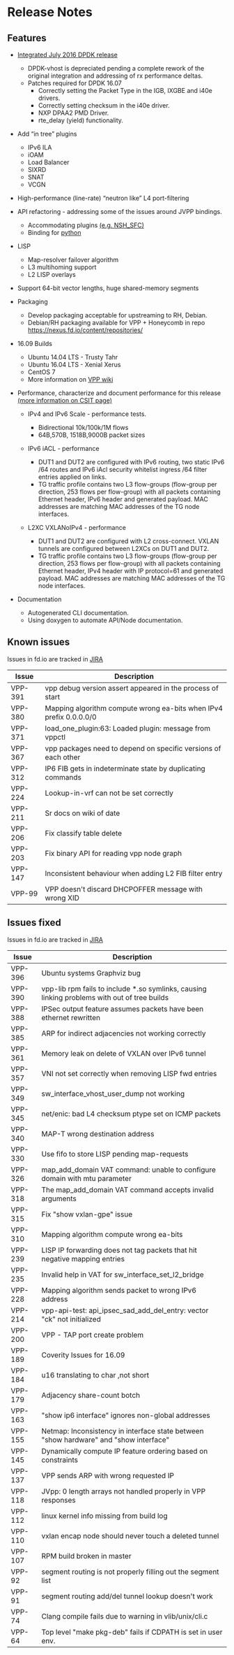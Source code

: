 Release Notes
=============

## Features

- [Integrated July 2016 DPDK release](http://www.dpdk.org/doc/guides/rel_notes/release_16_07.html)
  - DPDK-vhost is depreciated pending a complete rework of the original integration and addressing of rx performance deltas.
  - Patches required for DPDK 16.07
    - Correctly setting the Packet Type in the IGB, IXGBE and i40e drivers.
    - Correctly setting checksum in the i40e driver.
    - NXP DPAA2 PMD Driver.
    - rte_delay (yield) functionality.

- Add “in tree” plugins
  - IPv6 ILA
  - iOAM
  - Load Balancer
  - SIXRD
  - SNAT
  - VCGN
  
- High-performance (line-rate) “neutron like” L4 port-filtering

- API refactoring - addressing some of the issues around JVPP bindings.
  - Accommodating plugins [(e.g. NSH_SFC)](https://wiki.fd.io/view/NSH_SFC)
  - Binding for [python](https://wiki.fd.io/view/VPP/Python_API)

- LISP
  - Map-resolver failover algorithm
  - L3 multihoming support
  - L2 LISP overlays

- Support 64-bit vector lengths, huge shared-memory segments


- Packaging
  - Develop packaging acceptable for upstreaming to RH, Debian.
  - Debian/RH packaging available for VPP + Honeycomb in repo https://nexus.fd.io/content/repositories/

- 16.09 Builds
  - Ubuntu 14.04 LTS - Trusty Tahr
  - Ubuntu 16.04 LTS - Xenial Xerus
  - CentOS 7
  - More information on [VPP wiki](https://wiki.fd.io/view/VPP/Installing_VPP_binaries_from_packages)

- Performance, characterize and document performance for this release [(more information on CSIT page)](https://wiki.fd.io/view/CSIT)

   - IPv4 and IPv6 Scale - performance tests.
     - Bidirectional 10k/100k/1M flows
     - 64B,570B, 1518B,9000B packet sizes
   - IPv6 iACL - performance
     - DUT1 and DUT2 are configured with IPv6 routing, two static IPv6 /64 routes and IPv6 iAcl security whitelist ingress /64 filter entries applied on links.
     - TG traffic profile contains two L3 flow-groups (flow-group per direction, 253 flows per flow-group) with all packets containing Ethernet header, IPv6 header and generated payload. MAC addresses are matching MAC addresses of the TG node interfaces.

   - L2XC VXLANoIPv4 - performance
     - DUT1 and DUT2 are configured with L2 cross-connect. VXLAN tunnels are configured between L2XCs on DUT1 and DUT2.
     - TG traffic profile contains two L3 flow-groups (flow-group per direction, 253 flows per flow-group) with all packets containing Ethernet header, IPv4 header with IP protocol=61 and generated payload. MAC addresses are matching MAC addresses of the TG node interfaces.

- Documentation
  - Autogenerated CLI documentation.
  - Using doxygen to automate API/Node documentation.


## Known issues

Issues in fd.io are tracked in [JIRA](https://jira.fd.io)

Issue | Description
--- | ---
VPP-391 |   vpp debug version assert appeared in the process of start
VPP-380 |   Mapping algorithm compute wrong ea-bits when IPv4 prefix 0.0.0.0/0
VPP-371 |   load_one_plugin:63: Loaded plugin: message from vppctl
VPP-367 |   vpp packages need to depend on specific versions of each other
VPP-312 |   IP6 FIB gets in indeterminate state by duplicating commands
VPP-224 |   Lookup-in-vrf can not be set correctly
VPP-211 |   Sr docs on wiki of date
VPP-206 |   Fix classify table delete
VPP-203 |   Fix binary API for reading vpp node graph
VPP-147 |   Inconsistent behaviour when adding L2 FIB filter entry
VPP-99  |  VPP doesn't discard DHCPOFFER message with wrong XID


## Issues fixed

Issues in fd.io are tracked in [JIRA](https://jira.fd.io)

Issue | Description
--- | ---
VPP-396 |   Ubuntu systems Graphviz bug
VPP-390 |   vpp-lib rpm fails to include *.so symlinks, causing linking problems with out of tree builds
VPP-388 |   IPSec output feature assumes packets have been ethernet rewritten
VPP-385 |   ARP for indirect adjacencies not working correctly
VPP-361 |   Memory leak on delete of VXLAN over IPv6 tunnel
VPP-357 |   VNI not set correctly when removing LISP fwd entries
VPP-349 |   sw_interface_vhost_user_dump not working
VPP-345 |   net/enic: bad L4 checksum ptype set on ICMP packets
VPP-340 |   MAP-T wrong destination address
VPP-330 |   Use fifo to store LISP pending map-requests
VPP-326 |   map_add_domain VAT command: unable to configure domain with mtu parameter
VPP-318 |    The map_add_domain VAT command accepts invalid arguments
VPP-315 |    Fix "show vxlan-gpe" issue
VPP-310 |    Mapping algorithm compute wrong ea-bits
VPP-239 |    LISP IP forwarding does not tag packets that hit negative mapping entries
VPP-235 |    Invalid help in VAT for sw_interface_set_l2_bridge
VPP-228 |    Mapping algorithm sends packet to wrong IPv6 address
VPP-214 |    vpp-api-test: api_ipsec_sad_add_del_entry: vector "ck" not initialized
VPP-200 |    VPP - TAP port create problem
VPP-189 |    Coverity Issues for 16.09
VPP-184 |    u16 translating to char ,not short
VPP-179 |    Adjacency share-count botch
VPP-163 |    "show ip6 interface" ignores non-global addresses
VPP-155 |    Netmap: Inconsistency in interface state between "show hardware" and "show interface"
VPP-145 |    Dynamically compute IP feature ordering based on constraints
VPP-137 |    VPP sends ARP with wrong requested IP
VPP-118 |    JVpp: 0 length arrays not handled properly in VPP responses
VPP-112 |    linux kernel info missing from build log
VPP-110 |    vxlan encap node should never touch a deleted tunnel
VPP-107 |    RPM build broken in master
VPP-92 |    segment routing is not properly filling out the segment list
VPP-91 |    segment routing add/del tunnel lookup doesn't work
VPP-74 |    Clang compile fails due to warning in vlib/unix/cli.c
VPP-64 |  Top level "make pkg-deb" fails if CDPATH is set in user env.

